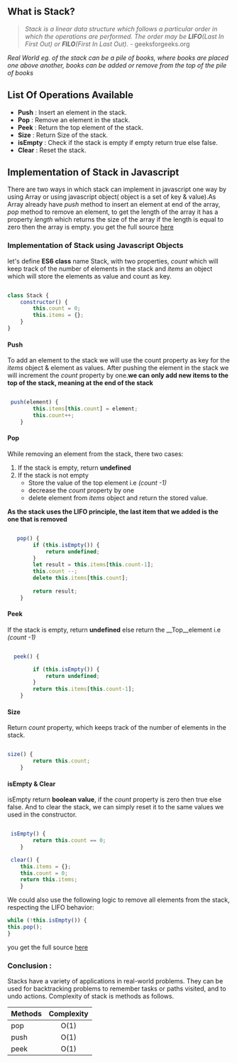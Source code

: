 ## What is Stack?

>*Stack is a linear data structure which follows a particular order in which the operations are performed. The order may be __LIFO__(Last In First Out) or __FILO__(First In Last Out).*  - geeksforgeeks.org

*Real World eg. of the stack can be a pile of books, where books are placed one above another, books can be added or remove from the top of the pile of books*

## List Of Operations Available  

* __Push__    : Insert an element in the stack.
* __Pop__     : Remove an element in the stack.
* __Peek__    : Return the top element of the stack.
* __Size__    : Return Size of the stack.
* __isEmpty__ : Check if the stack is empty if empty return true else false.
* __Clear__   : Reset the stack.

## Implementation of Stack in Javascript 

There are two ways in which stack can implement in javascript one way by using Array or using javascript object( object is a set of key & value).As  Array already have *push* method to insert an element at end of the array,  *pop* method to remove an element, to get the length of the array it has a property *length* which returns the size of the array if the length is equal to zero then the array is empty. you get the full source [here](https://github.com/swarup260/Learning_Algorithms/blob/master/data_structure/Stack.js)

### Implementation of Stack using Javascript Objects

let's define __ES6 class__ name Stack, with two properties, *count* which will keep track of the number of elements in the stack and *items* an object which will store the elements as value and count as key.

```javascript

class Stack {
    constructor() {
        this.count = 0;
        this.items = {};
    }
}

```
#### __Push__ 

To add an element to the stack we will use the count property as key for the *items* object & element as values. After pushing the element in the stack we will increment the *count* property by one.__we can only add new items to the top of the stack, meaning at the end of the stack__

```javascript

 push(element) {
        this.items[this.count] = element;
        this.count++;
    }

```

#### __Pop__ 

While removing an element from the stack, there two cases:
1. If the stack is empty, return __undefined__
2. If the stack is not empty
    * Store the value of the top element i.e *(count -1)*
    * decrease the *count* property by one
    * delete element from *items* object and return the stored value.

__As the stack uses the LIFO principle, the last item that we added is the one that is removed__

```javascript

   pop() {
        if (this.isEmpty()) {
            return undefined;
        }
        let result = this.items[this.count-1];
        this.count --;
        delete this.items[this.count];
        
        return result;
    }
```

#### __Peek__

If the stack is empty, return __undefined__ else return the __Top__element i.e *(count -1)* 

```javascript

  peek() {

        if (this.isEmpty()) {
            return undefined;
        }
        return this.items[this.count-1];
    }
```


#### __Size__

Return *count* property, which keeps track of the number of elements in the stack.

```javascript

size() {
        return this.count;
    }
```

#### __isEmpty__ & __Clear__ 

isEmpty return __boolean value__, if the *count* property is zero then true else false. And to clear the stack, we can simply reset it to the same values we used in the constructor.

```javascript

 isEmpty() {
        return this.count == 0;
    }

 clear() {
    this.items = {};
    this.count = 0;
    return this.items;
    }
```
We could also use the following logic to remove all elements from the stack,
respecting the LIFO behavior:
```javascript
while (!this.isEmpty()) {
this.pop();
}
```
you get the full source [here](https://github.com/swarup260/Learning_Algorithms/blob/master/data_structure/Stack.js)
### Conclusion : 

Stacks have a variety of applications in real-world problems. They can be used for backtracking problems to remember tasks or paths visited, and to undo actions. Complexity of stack is methods as follows.

| Methods       | Complexity    |
| ------------- |:-------------:| 
| pop           | O(1)          | 
| push          | O(1)          |  
| peek          | O(1)          | 